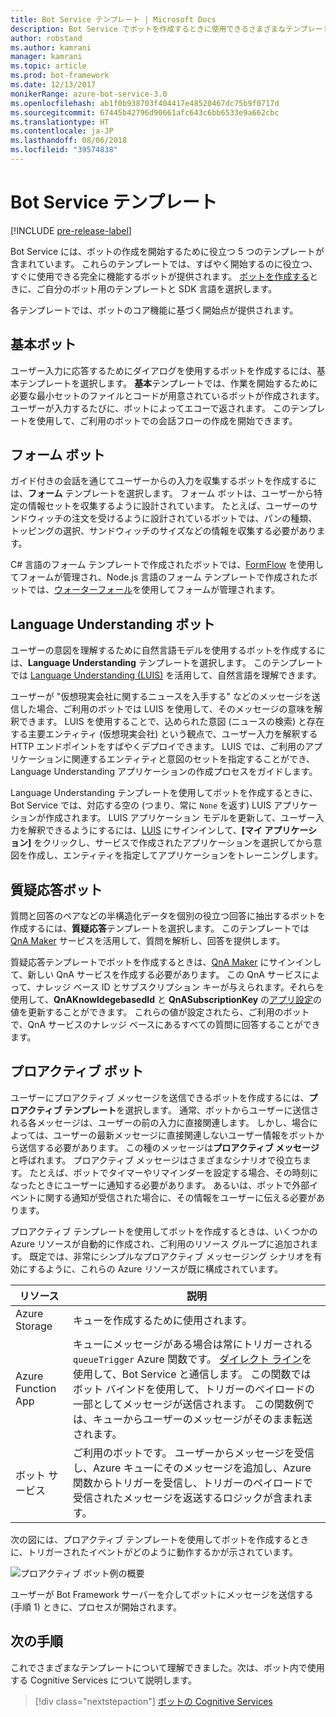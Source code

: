 ```yaml
---
title: Bot Service テンプレート | Microsoft Docs
description: Bot Service でボットを作成するときに使用できるさまざまなテンプレートについて説明します。
author: robstand
ms.author: kamrani
manager: kamrani
ms.topic: article
ms.prod: bot-framework
ms.date: 12/13/2017
monikerRange: azure-bot-service-3.0
ms.openlocfilehash: ab1f0b938703f404417e48520467dc75b9f0717d
ms.sourcegitcommit: 67445b42796d90661afc643c6bb6533e9a662cbc
ms.translationtype: HT
ms.contentlocale: ja-JP
ms.lasthandoff: 08/06/2018
ms.locfileid: "39574838"
---
```

# <a name="bot-service-templates"></a>Bot Service テンプレート

[!INCLUDE [pre-release-label](includes/pre-release-label-v3.md)]

Bot Service には、ボットの作成を開始するために役立つ 5 つのテンプレートが含まれています。 これらのテンプレートでは、すばやく開始するのに役立つ、すぐに使用できる完全に機能するボットが提供されます。 [ボットを作成する](bot-service-quickstart.md)ときに、ご自分のボット用のテンプレートと SDK 言語を選択します。

各テンプレートでは、ボットのコア機能に基づく開始点が提供されます。 

## <a name="basic-bot"></a>基本ボット
ユーザー入力に応答するためにダイアログを使用するボットを作成するには、基本テンプレートを選択します。 **基本**テンプレートでは、作業を開始するために必要な最小セットのファイルとコードが用意されているボットが作成されます。 ユーザーが入力するたびに、ボットによってエコーで返されます。 このテンプレートを使用して、ご利用のボットでの会話フローの作成を開始できます。

## <a name="form-bot"></a>フォーム ボット
ガイド付きの会話を通じてユーザーからの入力を収集するボットを作成するには、**フォーム** テンプレートを選択します。 フォーム ボットは、ユーザーから特定の情報セットを収集するように設計されています。 たとえば、ユーザーのサンドウィッチの注文を受けるように設計されているボットでは、パンの種類、トッピングの選択、サンドウィッチのサイズなどの情報を収集する必要があります。

C# 言語のフォーム テンプレートで作成されたボットでは、[FormFlow](dotnet/bot-builder-dotnet-formflow.md) を使用してフォームが管理され、Node.js 言語のフォーム テンプレートで作成されたボットでは、[ウォーターフォール](nodejs/bot-builder-nodejs-dialog-waterfall.md)を使用してフォームが管理されます。

## <a name="language-understanding-bot"></a>Language Understanding ボット
ユーザーの意図を理解するために自然言語モデルを使用するボットを作成するには、**Language Understanding** テンプレートを選択します。 このテンプレートでは <a href="https://www.luis.ai" target="_blank">Language Understanding (LUIS)</a> を活用して、自然言語を理解できます。

ユーザーが "仮想現実会社に関するニュースを入手する" などのメッセージを送信した場合、ご利用のボットでは LUIS を使用して、そのメッセージの意味を解釈できます。 LUIS を使用することで、込められた意図 (ニュースの検索) と存在する主要エンティティ (仮想現実会社) という観点で、ユーザー入力を解釈する HTTP エンドポイントをすばやくデプロイできます。 LUIS では、ご利用のアプリケーションに関連するエンティティと意図のセットを指定することができ、Language Understanding アプリケーションの作成プロセスをガイドします。

Language Understanding テンプレートを使用してボットを作成するときに、Bot Service では、対応する空の (つまり、常に `None` を返す) LUIS アプリケーションが作成されます。 LUIS アプリケーション モデルを更新して、ユーザー入力を解釈できるようにするには、<a href="https://www.luis.ai" target="_blank">LUIS</a> にサインインして、**[マイ アプリケーション]** をクリックし、サービスで作成されたアプリケーションを選択してから意図を作成し、エンティティを指定してアプリケーションをトレーニングします。

## <a name="question-and-answer-bot"></a>質疑応答ボット
質問と回答のペアなどの半構造化データを個別の役立つ回答に抽出するボットを作成するには、**質疑応答**テンプレートを選択します。 このテンプレートでは <a href="https://qnamaker.ai">QnA Maker</a> サービスを活用して、質問を解析し、回答を提供します。 

質疑応答テンプレートでボットを作成するときは、<a href="https://qnamaker.ai">QnA Maker</a> にサインインして、新しい QnA サービスを作成する必要があります。 この QnA サービスによって、ナレッジ ベース ID とサブスクリプション キーが与えられます。それらを使用して、**QnAKnowldegebasedId** と **QnASubscriptionKey** の[アプリ設定](bot-service-manage-settings.md)の値を更新することができます。 これらの値が設定されたら、ご利用のボットで、QnA サービスのナレッジ ベースにあるすべての質問に回答することができます。

## <a name="proactive-bot"></a>プロアクティブ ボット
ユーザーにプロアクティブ メッセージを送信できるボットを作成するには、**プロアクティブ テンプレート**を選択します。 通常、ボットからユーザーに送信される各メッセージは、ユーザーの前の入力に直接関連します。 しかし、場合によっては、ユーザーの最新メッセージに直接関連しないユーザー情報をボットから送信する必要があります。 この種のメッセージは**プロアクティブ メッセージ**と呼ばれます。 プロアクティブ メッセージはさまざまなシナリオで役立ちます。 たとえば、ボットでタイマーやリマインダーを設定する場合、その時刻になったときにユーザーに通知する必要があります。 あるいは、ボットで外部イベントに関する通知が受信された場合に、その情報をユーザーに伝える必要があります。 

プロアクティブ テンプレートを使用してボットを作成するときは、いくつかの Azure リソースが自動的に作成され、ご利用のリソース グループに追加されます。 既定では、非常にシンプルなプロアクティブ メッセージング シナリオを有効にするように、これらの Azure リソースが既に構成されています。 

| リソース | 説明 |
|----|----|
| Azure Storage | キューを作成するために使用されます。 |
| Azure Function App | キューにメッセージがある場合は常にトリガーされる `queueTrigger` Azure 関数です。 [ダイレクト ライン](https://docs.microsoft.com/bot-framework/rest-api/bot-framework-rest-direct-line-3-0-concepts)を使用して、Bot Service と通信します。 この関数ではボット バインドを使用して、トリガーのペイロードの一部としてメッセージが送信されます。 この関数例では、キューからユーザーのメッセージがそのまま転送されます。
| ボット サービス | ご利用のボットです。 ユーザーからメッセージを受信し、Azure キューにそのメッセージを追加し、Azure 関数からトリガーを受信し、トリガーのペイロードで受信されたメッセージを返送するロジックが含まれます。 |

次の図には、プロアクティブ テンプレートを使用してボットを作成するときに、トリガーされたイベントがどのように動作するかが示されています。

![プロアクティブ ボット例の概要](~/media/bot-proactive-diagram.png)

ユーザーが Bot Framework サーバーを介してボットにメッセージを送信する (手順 1) ときに、プロセスが開始されます。

## <a name="next-steps"></a>次の手順
これでさまざまなテンプレートについて理解できました。次は、ボット内で使用する Cognitive Services について説明します。

> [!div class="nextstepaction"]
> [ボットの Cognitive Services](bot-service-concept-intelligence.md)
